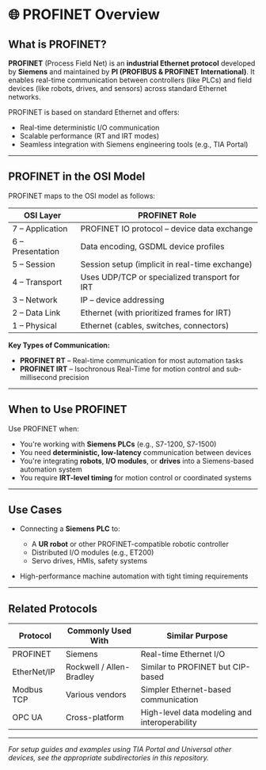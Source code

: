 # 🌐 PROFINET Overview

## What is PROFINET?

**PROFINET** (Process Field Net) is an **industrial Ethernet protocol** developed by **Siemens** and maintained by **PI (PROFIBUS & PROFINET International)**. It enables real-time communication between controllers (like PLCs) and field devices (like robots, drives, and sensors) across standard Ethernet networks.

PROFINET is based on standard Ethernet and offers:
- Real-time deterministic I/O communication
- Scalable performance (RT and IRT modes)
- Seamless integration with Siemens engineering tools (e.g., TIA Portal)

---

## PROFINET in the OSI Model

PROFINET maps to the OSI model as follows:

| OSI Layer        | PROFINET Role                                            |
|------------------|----------------------------------------------------------|
| 7 – Application  | PROFINET IO protocol – device data exchange              |
| 6 – Presentation | Data encoding, GSDML device profiles                     |
| 5 – Session      | Session setup (implicit in real-time exchange)           |
| 4 – Transport    | Uses UDP/TCP or specialized transport for IRT            |
| 3 – Network      | IP – device addressing                                   |
| 2 – Data Link    | Ethernet (with prioritized frames for IRT)               |
| 1 – Physical     | Ethernet (cables, switches, connectors)                  |

**Key Types of Communication:**
- **PROFINET RT** – Real-time communication for most automation tasks
- **PROFINET IRT** – Isochronous Real-Time for motion control and sub-millisecond precision

---

## When to Use PROFINET

Use PROFINET when:

- You're working with **Siemens PLCs** (e.g., S7-1200, S7-1500)
- You need **deterministic, low-latency** communication between devices
- You're integrating **robots**, **I/O modules**, or **drives** into a Siemens-based automation system
- You require **IRT-level timing** for motion control or coordinated systems

---

## Use Cases

- Connecting a **Siemens PLC** to:
  - A **UR robot** or other PROFINET-compatible robotic controller
  - Distributed I/O modules (e.g., ET200)
  - Servo drives, HMIs, safety systems

- High-performance machine automation with tight timing requirements

---

## Related Protocols

| Protocol     | Commonly Used With     | Similar Purpose                          |
|--------------|------------------------|------------------------------------------|
| PROFINET     | Siemens                | Real-time Ethernet I/O                   |
| EtherNet/IP  | Rockwell / Allen-Bradley | Similar to PROFINET but CIP-based       |
| Modbus TCP   | Various vendors        | Simpler Ethernet-based communication     |
| OPC UA       | Cross-platform         | High-level data modeling and interoperability |

---

 *For setup guides and examples using TIA Portal and Universal other devices, see the appropriate subdirectories in this repository.*